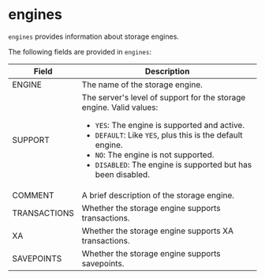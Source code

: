 ---
---

# engines

`engines` provides information about storage engines.

The following fields are provided in `engines`:

| **Field**    | **Description**                                              |
| ------------ | ------------------------------------------------------------ |
| ENGINE       | The name of the storage engine.                              |
| SUPPORT      | The server's level of support for the storage engine. Valid values:<ul><li>`YES`: The engine is supported and active.</li><li>`DEFAULT`: Like `YES`, plus this is the default engine.</li><li>`NO`: The engine is not supported.</li><li>`DISABLED`: The engine is supported but has been disabled.</li></ul> |
| COMMENT      | A brief description of the storage engine.                   |
| TRANSACTIONS | Whether the storage engine supports transactions.            |
| XA           | Whether the storage engine supports XA transactions.         |
| SAVEPOINTS   | Whether the storage engine supports savepoints.              |
